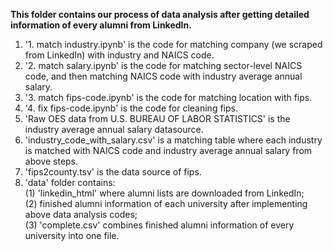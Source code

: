 **This folder contains our process of data analysis after getting detailed information of every alumni from LinkedIn.**
1. '1. match industry.ipynb' is the code for matching company (we scraped from LinkedIn) with industry and NAICS code.
2. '2. match salary.ipynb' is the code for matching sector-level NAICS code, and then matching NAICS code with industry average annual salary.
3. '3. match fips-code.ipynb' is the code for matching location with fips.
4. '4. fix fips-code.ipynb' is the code for cleaning fips.
5. 'Raw OES data from U.S. BUREAU OF LABOR STATISTICS' is the industry average annual salary datasource.
6. 'industry_code_with_salary.csv' is a matching table where each industry is matched with NAICS code and industry average annual salary from above steps.
7. 'fips2county.tsv' is the data source of fips.
8. 'data' folder contains: \
   (1) 'linkedin_html' where alumni lists are downloaded from LinkedIn; \
   (2) finished alumni information of each university after implementing above data analysis codes;\
   (3) 'complete.csv' combines finished alumni information of every university into one file.
